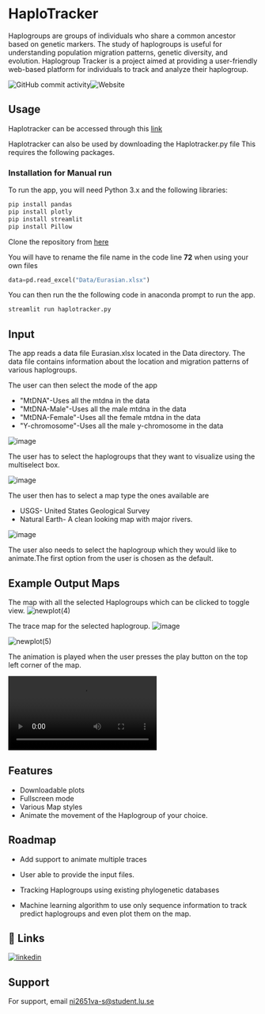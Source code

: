 
# HaploTracker

Haplogroups are groups of individuals who share a common ancestor based on genetic markers. The study of haplogroups is useful for understanding population migration patterns, genetic diversity, and evolution. Haplogroup Tracker is a project aimed at providing a user-friendly web-based platform for individuals to track and analyze their haplogroup.


![GitHub commit activity](https://img.shields.io/github/commit-activity/y/Nikhilesh-Vasanthakumar/Haplotracker)![Website](https://img.shields.io/website?down_color=greeen&down_message=online&up_color=green&up_message=online&url=https%3A%2F%2Fnikhilesh-vasanthakumar-haplotracker-haplogroup-tracker-wqf8g7.streamlit.app%2F)


## Usage
Haplotracker can be accessed through this
[link](https://nikhilesh-vasanthakumar-haplotracker-haplogroup-tracker-wqf8g7.streamlit.app/)

Haplotracker can also be used by downloading the Haplotracker.py file
This requires the following packages.

### Installation for Manual run

To run the app, you will need Python 3.x and the following libraries:


```bash
pip install pandas
pip install plotly
pip install streamlit
pip install Pillow
```
Clone the repository from [here](https://github.com/Nikhilesh-Vasanthakumar/Haplotracker)

You will have to rename the file name in the code line **72** when using your own files

```python
data=pd.read_excel("Data/Eurasian.xlsx") 
```
You can then run the the following code in anaconda prompt to run the app.

```bash
streamlit run haplotracker.py
```

## Input
The app reads a data file Eurasian.xlsx located in the Data directory. The data file contains information about the location and migration patterns of various haplogroups.

The user can then select the mode of the app
- "MtDNA"-Uses all the mtdna in the data
- "MtDNA-Male"-Uses all the male mtdna in the data
- "MtDNA-Female"-Uses all the female mtdna in the data
- "Y-chromosome"-Uses all the male y-chromosome in the data

![image](https://user-images.githubusercontent.com/112621638/226195188-f6edb0b7-41a0-4f78-b9f2-58b2f91dd646.png)

The user has to select the haplogroups that they want to visualize using the multiselect box.

![image](https://user-images.githubusercontent.com/112621638/226195241-b03c875d-4aa5-4cba-82c3-cf115f0e55ab.png)

The user then has to select a map type the ones available are
- USGS- United States Geological Survey
- Natural Earth- A clean looking map with major rivers.


![image](https://user-images.githubusercontent.com/112621638/226195278-8441361b-1af0-4854-9ef5-0ce2f8cbedfe.png)

The user also needs to select the haplogroup which they would like to animate.The first option from the user is chosen as the default.

## Example Output Maps
The map with all the selected Haplogroups which can be clicked to toggle view.
![newplot(4)](https://user-images.githubusercontent.com/112621638/226195334-82b4bd64-eb14-4a88-9f55-02e656023d55.png)

The trace map for the selected haplogroup.
![image](https://user-images.githubusercontent.com/112621638/226195642-269ac1a8-6e27-4747-860b-a75e450feb97.png)

![newplot(5)](https://user-images.githubusercontent.com/112621638/226195370-66ebef05-ff79-4745-8f53-28f59b1b9385.png)

The animation is played when the user presses the play button on the top left corner of the map.

![animate](https://user-images.githubusercontent.com/112621638/226197248-223884bc-6bc5-4606-b56a-3ce224c3dee4.mp4)

## Features

- Downloadable plots
- Fullscreen mode
- Various Map styles
- Animate the movement of the Haplogroup of your choice.


## Roadmap

- Add support to animate multiple traces

- User able to provide the input files.

- Tracking Haplogroups using existing phylogenetic databases

- Machine learning algorithm to use only sequence information to track predict haplogroups and even plot them on the map.


## 🔗 Links

[![linkedin](https://img.shields.io/badge/linkedin-0A66C2?style=for-the-badge&logo=linkedin&logoColor=white)](https://www.linkedin.com/in/nikhilesh23/)



## Support

For support, email ni2651va-s@student.lu.se

